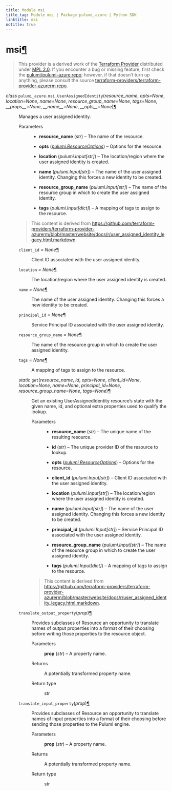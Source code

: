 ```yaml
---
title: Module msi
title_tag: Module msi | Package pulumi_azure | Python SDK
linktitle: msi
notitle: true
---
```


<div class="section" id="msi">
<h1>msi<a class="headerlink" href="#msi" title="Permalink to this headline">¶</a></h1>
<blockquote>
<div><p>This provider is a derived work of the <a class="reference external" href="https://github.com/terraform-providers/terraform-provider-azurerm">Terraform Provider</a> distributed under
<a class="reference external" href="https://www.mozilla.org/en-US/MPL/2.0/">MPL 2.0</a>. If you encounter a bug or missing feature, first check the
<a class="reference external" href="https://github.com/pulumi/pulumi-azure/issues">pulumi/pulumi-azure repo</a>; however, if that doesn’t turn up
anything, please consult the source <a class="reference external" href="https://github.com/terraform-providers/terraform-provider-azurerm/issues">terraform-providers/terraform-provider-azurerm repo</a>.</p>
</div></blockquote>
<span class="target" id="module-pulumi_azure.msi"></span><dl class="class">
<dt id="pulumi_azure.msi.UserAssignedIdentity">
<em class="property">class </em><code class="sig-prename descclassname">pulumi_azure.msi.</code><code class="sig-name descname">UserAssignedIdentity</code><span class="sig-paren">(</span><em class="sig-param">resource_name</em>, <em class="sig-param">opts=None</em>, <em class="sig-param">location=None</em>, <em class="sig-param">name=None</em>, <em class="sig-param">resource_group_name=None</em>, <em class="sig-param">tags=None</em>, <em class="sig-param">__props__=None</em>, <em class="sig-param">__name__=None</em>, <em class="sig-param">__opts__=None</em><span class="sig-paren">)</span><a class="headerlink" href="#pulumi_azure.msi.UserAssignedIdentity" title="Permalink to this definition">¶</a></dt>
<dd><p>Manages a user assigned identity.</p>
<dl class="field-list simple">
<dt class="field-odd">Parameters</dt>
<dd class="field-odd"><ul class="simple">
<li><p><strong>resource_name</strong> (<em>str</em>) – The name of the resource.</p></li>
<li><p><strong>opts</strong> (<a class="reference internal" href="../../pulumi/#pulumi.ResourceOptions" title="pulumi.ResourceOptions"><em>pulumi.ResourceOptions</em></a>) – Options for the resource.</p></li>
<li><p><strong>location</strong> (<em>pulumi.Input</em><em>[</em><em>str</em><em>]</em>) – The location/region where the user assigned identity is
created.</p></li>
<li><p><strong>name</strong> (<em>pulumi.Input</em><em>[</em><em>str</em><em>]</em>) – The name of the user assigned identity. Changing this forces a
new identity to be created.</p></li>
<li><p><strong>resource_group_name</strong> (<em>pulumi.Input</em><em>[</em><em>str</em><em>]</em>) – The name of the resource group in which to
create the user assigned identity.</p></li>
<li><p><strong>tags</strong> (<em>pulumi.Input</em><em>[</em><em>dict</em><em>]</em>) – A mapping of tags to assign to the resource.</p></li>
</ul>
</dd>
</dl>
<blockquote>
<div><p>This content is derived from <a class="reference external" href="https://github.com/terraform-providers/terraform-provider-azurerm/blob/master/website/docs/r/user_assigned_identity_legacy.html.markdown">https://github.com/terraform-providers/terraform-provider-azurerm/blob/master/website/docs/r/user_assigned_identity_legacy.html.markdown</a>.</p>
</div></blockquote>
<dl class="attribute">
<dt id="pulumi_azure.msi.UserAssignedIdentity.client_id">
<code class="sig-name descname">client_id</code><em class="property"> = None</em><a class="headerlink" href="#pulumi_azure.msi.UserAssignedIdentity.client_id" title="Permalink to this definition">¶</a></dt>
<dd><p>Client ID associated with the user assigned identity.</p>
</dd></dl>

<dl class="attribute">
<dt id="pulumi_azure.msi.UserAssignedIdentity.location">
<code class="sig-name descname">location</code><em class="property"> = None</em><a class="headerlink" href="#pulumi_azure.msi.UserAssignedIdentity.location" title="Permalink to this definition">¶</a></dt>
<dd><p>The location/region where the user assigned identity is
created.</p>
</dd></dl>

<dl class="attribute">
<dt id="pulumi_azure.msi.UserAssignedIdentity.name">
<code class="sig-name descname">name</code><em class="property"> = None</em><a class="headerlink" href="#pulumi_azure.msi.UserAssignedIdentity.name" title="Permalink to this definition">¶</a></dt>
<dd><p>The name of the user assigned identity. Changing this forces a
new identity to be created.</p>
</dd></dl>

<dl class="attribute">
<dt id="pulumi_azure.msi.UserAssignedIdentity.principal_id">
<code class="sig-name descname">principal_id</code><em class="property"> = None</em><a class="headerlink" href="#pulumi_azure.msi.UserAssignedIdentity.principal_id" title="Permalink to this definition">¶</a></dt>
<dd><p>Service Principal ID associated with the user assigned identity.</p>
</dd></dl>

<dl class="attribute">
<dt id="pulumi_azure.msi.UserAssignedIdentity.resource_group_name">
<code class="sig-name descname">resource_group_name</code><em class="property"> = None</em><a class="headerlink" href="#pulumi_azure.msi.UserAssignedIdentity.resource_group_name" title="Permalink to this definition">¶</a></dt>
<dd><p>The name of the resource group in which to
create the user assigned identity.</p>
</dd></dl>

<dl class="attribute">
<dt id="pulumi_azure.msi.UserAssignedIdentity.tags">
<code class="sig-name descname">tags</code><em class="property"> = None</em><a class="headerlink" href="#pulumi_azure.msi.UserAssignedIdentity.tags" title="Permalink to this definition">¶</a></dt>
<dd><p>A mapping of tags to assign to the resource.</p>
</dd></dl>

<dl class="method">
<dt id="pulumi_azure.msi.UserAssignedIdentity.get">
<em class="property">static </em><code class="sig-name descname">get</code><span class="sig-paren">(</span><em class="sig-param">resource_name</em>, <em class="sig-param">id</em>, <em class="sig-param">opts=None</em>, <em class="sig-param">client_id=None</em>, <em class="sig-param">location=None</em>, <em class="sig-param">name=None</em>, <em class="sig-param">principal_id=None</em>, <em class="sig-param">resource_group_name=None</em>, <em class="sig-param">tags=None</em><span class="sig-paren">)</span><a class="headerlink" href="#pulumi_azure.msi.UserAssignedIdentity.get" title="Permalink to this definition">¶</a></dt>
<dd><p>Get an existing UserAssignedIdentity resource’s state with the given name, id, and optional extra
properties used to qualify the lookup.</p>
<dl class="field-list simple">
<dt class="field-odd">Parameters</dt>
<dd class="field-odd"><ul class="simple">
<li><p><strong>resource_name</strong> (<em>str</em>) – The unique name of the resulting resource.</p></li>
<li><p><strong>id</strong> (<em>str</em>) – The unique provider ID of the resource to lookup.</p></li>
<li><p><strong>opts</strong> (<a class="reference internal" href="../../pulumi/#pulumi.ResourceOptions" title="pulumi.ResourceOptions"><em>pulumi.ResourceOptions</em></a>) – Options for the resource.</p></li>
<li><p><strong>client_id</strong> (<em>pulumi.Input</em><em>[</em><em>str</em><em>]</em>) – Client ID associated with the user assigned identity.</p></li>
<li><p><strong>location</strong> (<em>pulumi.Input</em><em>[</em><em>str</em><em>]</em>) – The location/region where the user assigned identity is
created.</p></li>
<li><p><strong>name</strong> (<em>pulumi.Input</em><em>[</em><em>str</em><em>]</em>) – The name of the user assigned identity. Changing this forces a
new identity to be created.</p></li>
<li><p><strong>principal_id</strong> (<em>pulumi.Input</em><em>[</em><em>str</em><em>]</em>) – Service Principal ID associated with the user assigned identity.</p></li>
<li><p><strong>resource_group_name</strong> (<em>pulumi.Input</em><em>[</em><em>str</em><em>]</em>) – The name of the resource group in which to
create the user assigned identity.</p></li>
<li><p><strong>tags</strong> (<em>pulumi.Input</em><em>[</em><em>dict</em><em>]</em>) – A mapping of tags to assign to the resource.</p></li>
</ul>
</dd>
</dl>
<blockquote>
<div><p>This content is derived from <a class="reference external" href="https://github.com/terraform-providers/terraform-provider-azurerm/blob/master/website/docs/r/user_assigned_identity_legacy.html.markdown">https://github.com/terraform-providers/terraform-provider-azurerm/blob/master/website/docs/r/user_assigned_identity_legacy.html.markdown</a>.</p>
</div></blockquote>
</dd></dl>

<dl class="method">
<dt id="pulumi_azure.msi.UserAssignedIdentity.translate_output_property">
<code class="sig-name descname">translate_output_property</code><span class="sig-paren">(</span><em class="sig-param">prop</em><span class="sig-paren">)</span><a class="headerlink" href="#pulumi_azure.msi.UserAssignedIdentity.translate_output_property" title="Permalink to this definition">¶</a></dt>
<dd><p>Provides subclasses of Resource an opportunity to translate names of output properties
into a format of their choosing before writing those properties to the resource object.</p>
<dl class="field-list simple">
<dt class="field-odd">Parameters</dt>
<dd class="field-odd"><p><strong>prop</strong> (<em>str</em>) – A property name.</p>
</dd>
<dt class="field-even">Returns</dt>
<dd class="field-even"><p>A potentially transformed property name.</p>
</dd>
<dt class="field-odd">Return type</dt>
<dd class="field-odd"><p>str</p>
</dd>
</dl>
</dd></dl>

<dl class="method">
<dt id="pulumi_azure.msi.UserAssignedIdentity.translate_input_property">
<code class="sig-name descname">translate_input_property</code><span class="sig-paren">(</span><em class="sig-param">prop</em><span class="sig-paren">)</span><a class="headerlink" href="#pulumi_azure.msi.UserAssignedIdentity.translate_input_property" title="Permalink to this definition">¶</a></dt>
<dd><p>Provides subclasses of Resource an opportunity to translate names of input properties into
a format of their choosing before sending those properties to the Pulumi engine.</p>
<dl class="field-list simple">
<dt class="field-odd">Parameters</dt>
<dd class="field-odd"><p><strong>prop</strong> (<em>str</em>) – A property name.</p>
</dd>
<dt class="field-even">Returns</dt>
<dd class="field-even"><p>A potentially transformed property name.</p>
</dd>
<dt class="field-odd">Return type</dt>
<dd class="field-odd"><p>str</p>
</dd>
</dl>
</dd></dl>

</dd></dl>

</div>
